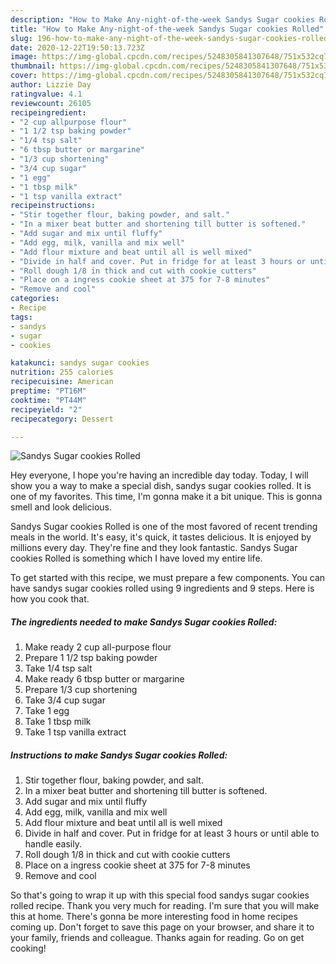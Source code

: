 ```yaml
---
description: "How to Make Any-night-of-the-week Sandys Sugar cookies Rolled"
title: "How to Make Any-night-of-the-week Sandys Sugar cookies Rolled"
slug: 196-how-to-make-any-night-of-the-week-sandys-sugar-cookies-rolled
date: 2020-12-22T19:50:13.723Z
image: https://img-global.cpcdn.com/recipes/5248305841307648/751x532cq70/sandys-sugar-cookies-rolled-recipe-main-photo.jpg
thumbnail: https://img-global.cpcdn.com/recipes/5248305841307648/751x532cq70/sandys-sugar-cookies-rolled-recipe-main-photo.jpg
cover: https://img-global.cpcdn.com/recipes/5248305841307648/751x532cq70/sandys-sugar-cookies-rolled-recipe-main-photo.jpg
author: Lizzie Day
ratingvalue: 4.1
reviewcount: 26105
recipeingredient:
- "2 cup allpurpose flour"
- "1 1/2 tsp baking powder"
- "1/4 tsp salt"
- "6 tbsp butter or margarine"
- "1/3 cup shortening"
- "3/4 cup sugar"
- "1 egg"
- "1 tbsp milk"
- "1 tsp vanilla extract"
recipeinstructions:
- "Stir together flour, baking powder, and salt."
- "In a mixer beat butter and shortening till butter is softened."
- "Add sugar and mix until fluffy"
- "Add egg, milk, vanilla and mix well"
- "Add flour mixture and beat until all is well mixed"
- "Divide in half and cover. Put in fridge for at least 3 hours or until able to handle easily."
- "Roll dough 1/8 in thick and cut with cookie cutters"
- "Place on a ingress cookie sheet at 375 for 7-8 minutes"
- "Remove and cool"
categories:
- Recipe
tags:
- sandys
- sugar
- cookies

katakunci: sandys sugar cookies 
nutrition: 255 calories
recipecuisine: American
preptime: "PT16M"
cooktime: "PT44M"
recipeyield: "2"
recipecategory: Dessert

---
```



![Sandys Sugar cookies Rolled](https://img-global.cpcdn.com/recipes/5248305841307648/751x532cq70/sandys-sugar-cookies-rolled-recipe-main-photo.jpg)

Hey everyone, I hope you're having an incredible day today. Today, I will show you a way to make a special dish, sandys sugar cookies rolled. It is one of my favorites. This time, I'm gonna make it a bit unique. This is gonna smell and look delicious.

Sandys Sugar cookies Rolled is one of the most favored of recent trending meals in the world. It's easy, it's quick, it tastes delicious. It is enjoyed by millions every day. They're fine and they look fantastic. Sandys Sugar cookies Rolled is something which I have loved my entire life.




To get started with this recipe, we must prepare a few components. You can have sandys sugar cookies rolled using 9 ingredients and 9 steps. Here is how you cook that.

<!--inarticleads1-->

##### The ingredients needed to make Sandys Sugar cookies Rolled:

1. Make ready 2 cup all-purpose flour
1. Prepare 1 1/2 tsp baking powder
1. Take 1/4 tsp salt
1. Make ready 6 tbsp butter or margarine
1. Prepare 1/3 cup shortening
1. Take 3/4 cup sugar
1. Take 1 egg
1. Take 1 tbsp milk
1. Take 1 tsp vanilla extract




<!--inarticleads2-->

##### Instructions to make Sandys Sugar cookies Rolled:

1. Stir together flour, baking powder, and salt.
1. In a mixer beat butter and shortening till butter is softened.
1. Add sugar and mix until fluffy
1. Add egg, milk, vanilla and mix well
1. Add flour mixture and beat until all is well mixed
1. Divide in half and cover. Put in fridge for at least 3 hours or until able to handle easily.
1. Roll dough 1/8 in thick and cut with cookie cutters
1. Place on a ingress cookie sheet at 375 for 7-8 minutes
1. Remove and cool




So that's going to wrap it up with this special food sandys sugar cookies rolled recipe. Thank you very much for reading. I'm sure that you will make this at home. There's gonna be more interesting food in home recipes coming up. Don't forget to save this page on your browser, and share it to your family, friends and colleague. Thanks again for reading. Go on get cooking!
